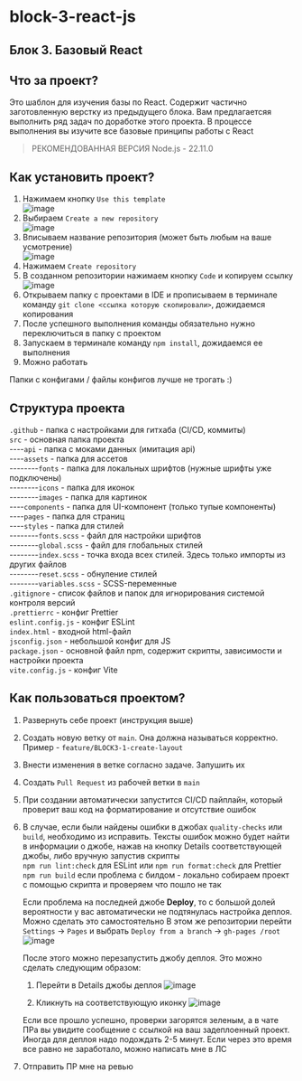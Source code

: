 # block-3-react-js

## Блок 3. Базовый React

## Что за проект?

Это шаблон для изучения базы по React. Содержит частично заготовленную верстку из предыдущего блока. Вам предлагаетсяя выполнить ряд задач по доработке этого проекта. В процессе выполнения вы изучите все базовые принципы работы с React

> РЕКОМЕНДОВАННАЯ ВЕРСИЯ Node.js - 22.11.0

## Как установить проект?

1. Нажимаем кнопку `Use this template`  
   ![image](https://github.com/user-attachments/assets/38f7ddfa-5324-45a1-9bf4-5396af08c8d1)
2. Выбираем `Create a new repository`  
   ![image](https://github.com/user-attachments/assets/362fcc63-0ea4-458b-9332-5dbe0981e177)
3. Вписываем название репозитория (может быть любым на ваше усмотрение)  
   ![image](https://github.com/user-attachments/assets/8ea1eb51-c53b-4ad8-b037-fbca63947750)
4. Нажимаем `Create repository`
5. В созданном репозитории нажимаем кнопку `Code` и копируем ссылку  
   ![image](https://github.com/user-attachments/assets/7e1eeb6a-cf4d-480a-b44d-7c97ecef79b5)
6. Открываем папку с проектами в IDE и прописываем в терминале команду `git clone <ссылка которую скопировали>`, дожидаемся копирования
7. После успешного выполнения команды обязательно нужно переключиться в папку с проектом
8. Запускаем в терминале команду `npm install`, дожидаемся ее выполнения
9. Можно работать

Папки с конфигами / файлы конфигов лучше не трогать :)

## Структура проекта

`.github` - папка с настройками для гитхаба (CI/CD, коммиты)  
`src` - основная папка проекта  
----`api` - папка с моками данных (имитация api)  
----`assets` - папка для ассетов  
--------`fonts` - папка для локальных шрифтов (нужные шрифты уже подключены)  
--------`icons` - папка для иконок  
--------`images` - папка для картинок  
----`components` - папка для UI-компонент (только тупые компоненты)  
----`pages` - папка для страниц  
----`styles` - папка для стилей  
--------`fonts.scss` - файл для настройки шрифтов  
--------`global.scss` - файл для глобальных стилей  
--------`index.scss` - точка входа всех стилей. Здесь только импорты из других файлов  
--------`reset.scss` - обнуление стилей  
--------`variables.scss` - SCSS-переменные  
`.gitignore` - список файлов и папок для игнорирования системой контроля версий  
`.prettierrc` - конфиг Prettier  
`eslint.config.js` - конфиг ESLint  
`index.html` - входной html-файл  
`jsconfig.json` - небольшой конфиг для JS  
`package.json` - основной файл npm, содержит скрипты, зависимости и настройки проекта  
`vite.config.js` - конфиг Vite

## Как пользоваться проектом?

1. Развернуть себе проект (инструкция выше)
2. Создать новую ветку от `main`. Она должна называться корректно. Пример - `feature/BLOCK3-1-create-layout`
3. Внести изменения в ветке согласно задаче. Запушить их
4. Создать `Pull Request` из рабочей ветки в `main`
5. При создании автоматически запустится CI/CD пайплайн, который проверит ваш код на форматирование и отсутствие ошибок
6. В случае, если были найдены ошибки в джобах `quality-checks` или `build`, необходимо из исправить.
   Тексты ошибок можно будет найти в информации о джобе, нажав на кнопку Details соответствующей джобы, либо вручную запустив скрипты  
   `npm run lint:check` для ESLint или `npm run format:check` для Prettier  
   `npm run build` eсли проблема с билдом - локально собираем проект с помощью скрипта и проверяем что пошло не так

   Если проблема на последней джобе **Deploy**, то с большой долей вероятности у вас автоматически не подтянулась настройка деплоя. Можно сделать это самостоятельно
   В этом же репозитории перейти `Settings` -> `Pages` и выбрать `Deploy from a branch` -> `gh-pages /root`
   ![image](https://github.com/user-attachments/assets/a60222c2-c237-4da1-b030-f7573785b88b)

   После этого можно перезапустить джобу деплоя. Это можно сделать следующим образом:

   1. Перейти в Details джобы деплоя
      ![image](https://github.com/user-attachments/assets/610f1d51-729c-4c9d-acd4-9e454fc27ea7)

   2. Кликнуть на соответствующую иконку
      ![image](https://github.com/user-attachments/assets/900fc18c-1d1f-451c-b313-dc625920cf86)

   Если все прошло успешно, проверки загорятся зеленым, а в чате ПРа вы увидите сообщение с ссылкой на ваш задеплоенный проект. Иногда для деплоя надо подождать 2-5 минут. Если через это время все равно не заработало, можно написать мне в ЛС

7. Отправить ПР мне на ревью
